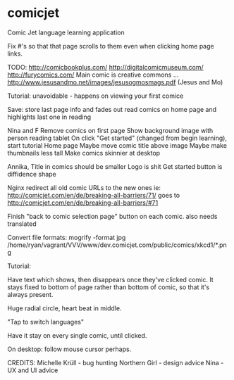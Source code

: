# comicjet
Comic Jet language learning application

Fix #'s so that that page scrolls to them even when clicking home page links.


TODO:
http://comicbookplus.com/
http://digitalcomicmuseum.com/
http://furycomics.com/
Main comic is creative commons ... http://www.jesusandmo.net/images/jesusogmosmags.pdf (Jesus and Mo)

Tutorial:
	unavoidable - happens on viewing your first comice

Save:
	store last page info and fades out read comics on home page and highlights last one in reading

Nina and F
	Remove comics on first page
		Show background image with person reading tablet
		On click "Get started" (changed from begin learning), start tutorial
	Home page
		Maybe move comic title above image
		Maybe make thumbnails less tall
	Make comics skinnier at desktop

Annika,
	Title in comics should be smaller
	Logo is shit 
	Get started button is diffidence shape

Nginx redirect all old comic URLs to the new ones
	ie: http://comicjet.com/en/de/breaking-all-barriers/71/ goes to http://comicjet.com/en/de/breaking-all-barriers/#71

Finish "back to comic selection page" button on each comic.
	also needs translated


Convert file formats:
mogrify -format jpg /home/ryan/vagrant/VVV/www/dev.comicjet.com/public/comics/xkcd1/*.png







Tutorial:

Have text which shows, then disappears once they've clicked comic. It stays fixed to bottom of page rather than bottom of comic, so that it's always present.


Huge radial circle, heart beat in middle.

"Tap to switch languages"

Have it stay on every single comic, until clicked.

On desktop: follow mouse cursor perhaps.




CREDITS:
Michelle Krüll - bug hunting
Northern Girl - design advice
Nina - UX and UI advice

